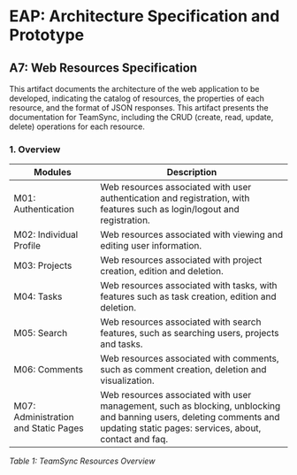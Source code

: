 # EAP: Architecture Specification and Prototype

## A7: Web Resources Specification

This artifact documents the  architecture of the web application to be developed, indicating the catalog of resources, the properties of each resource, and the format of JSON responses. This artifact presents the documentation for TeamSync, including the CRUD (create, read, update, delete) operations for each resource.

### 1. Overview

| Modules | Description |
|---------|-------------|
| M01: Authentication | Web resources associated with user authentication and registration, with features such as login/logout and registration. |
| M02: Individual Profile | Web resources associated with viewing and editing user information. |
| M03: Projects | Web resources associated with project creation, edition and deletion. |
| M04: Tasks | Web resources associated with tasks, with features such as task creation, edition and deletion. |
| M05: Search | Web resources associated with search features, such as searching users, projects and tasks. |
| M06: Comments | Web resources associated with comments, such as comment creation, deletion and visualization. |
| M07: Administration and Static Pages| Web resources associated with user management, such as blocking, unblocking and banning users, deleting comments and updating static pages: services, about, contact and faq. |

*Table 1: TeamSync Resources Overview*